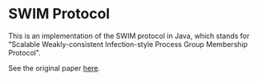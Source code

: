# SWIM Protocol 

This is an implementation of the SWIM protocol in Java, which stands for "Scalable Weakly-consistent Infection-style Process Group Membership Protocol".

See the original paper [here](docs/SWIM.pdf).

